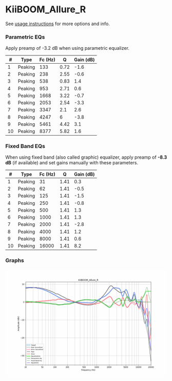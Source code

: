 # KiiBOOM_Allure_R
See [usage instructions](https://github.com/jaakkopasanen/AutoEq#usage) for more options and info.

### Parametric EQs
Apply preamp of -3.2 dB when using parametric equalizer.

|   # | Type    |   Fc (Hz) |    Q |   Gain (dB) |
|-----|---------|-----------|------|-------------|
|   1 | Peaking |       133 | 0.72 |        -1.6 |
|   2 | Peaking |       238 | 2.55 |        -0.6 |
|   3 | Peaking |       538 | 0.83 |         1.4 |
|   4 | Peaking |       953 | 2.71 |         0.6 |
|   5 | Peaking |      1668 | 3.22 |        -0.7 |
|   6 | Peaking |      2053 | 2.54 |        -3.3 |
|   7 | Peaking |      3347 | 2.1  |         2.6 |
|   8 | Peaking |      4247 | 6    |        -3.8 |
|   9 | Peaking |      5461 | 4.42 |         3.1 |
|  10 | Peaking |      8377 | 5.82 |         1.6 |

### Fixed Band EQs
When using fixed band (also called graphic) equalizer, apply preamp of **-8.3 dB** (if available) and set gains manually with these parameters.

|   # | Type    |   Fc (Hz) |    Q |   Gain (dB) |
|-----|---------|-----------|------|-------------|
|   1 | Peaking |        31 | 1.41 |         0.3 |
|   2 | Peaking |        62 | 1.41 |        -0.5 |
|   3 | Peaking |       125 | 1.41 |        -1.5 |
|   4 | Peaking |       250 | 1.41 |        -0.8 |
|   5 | Peaking |       500 | 1.41 |         1.3 |
|   6 | Peaking |      1000 | 1.41 |         1.3 |
|   7 | Peaking |      2000 | 1.41 |        -2.8 |
|   8 | Peaking |      4000 | 1.41 |         1.2 |
|   9 | Peaking |      8000 | 1.41 |         0.6 |
|  10 | Peaking |     16000 | 1.41 |         8.2 |

### Graphs
![](./KiiBOOM_Allure_R.png)
